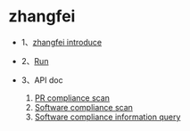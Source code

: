 # zhangfei

* 1、[zhangfei introduce](doc/scanner/issueScanner.md)

* 2、[Run](doc/run/howToRun.md)

* 3、API doc
    1. [PR compliance scan](doc/api/pr.md)
    2. [Software compliance scan](doc/api/repo.md)
    3. [Software compliance information query](doc/api/repoQuery.md)